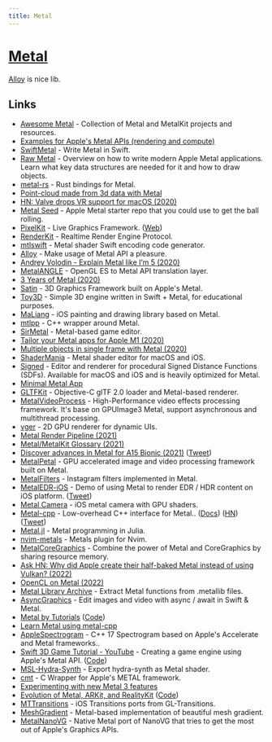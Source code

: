 ```yaml
---
title: Metal
---
```


# [Metal](https://developer.apple.com/metal/)

[Alloy](https://github.com/s1ddok/Alloy) is nice lib.

## Links

- [Awesome Metal](https://github.com/adamnemecek/awesome-metal) - Collection of Metal and MetalKit projects and resources.
- [Examples for Apple's Metal APIs (rendering and compute)](https://github.com/dehesa/Metal)
- [SwiftMetal](https://github.com/hexagons/SwiftMetal) - Write Metal in Swift.
- [Raw Metal](https://alain.xyz/blog/raw-metal) - Overview on how to write modern Apple Metal applications. Learn what key data structures are needed for it and how to draw objects.
- [metal-rs](https://github.com/gfx-rs/metal-rs) - Rust bindings for Metal.
- [Point-cloud made from 3d data with Metal](https://github.com/roberthein/Metal-Point-Cloud)
- [HN: Valve drops VR support for macOS (2020)](https://news.ycombinator.com/item?id=23047348)
- [Metal Seed](https://github.com/alaingalvan/metal-seed) - Apple Metal starter repo that you could use to get the ball rolling.
- [PixelKit](https://github.com/hexagons/pixelkit) - Live Graphics Framework. ([Web](http://pixelkit.net/))
- [RenderKit](https://github.com/hexagons/RenderKit) - Realtime Render Engine Protocol.
- [mtlswift](https://github.com/s1ddok/mtlswift) - Metal shader Swift encoding code generator.
- [Alloy](https://github.com/s1ddok/Alloy) - Make usage of Metal API a pleasure.
- [Andrey Volodin - Explain Metal like I’m 5 (2020)](https://www.youtube.com/watch?v=ebap8D1-GIY)
- [MetalANGLE](https://github.com/kakashidinho/metalangle) - OpenGL ES to Metal API translation layer.
- [3 Years of Metal (2020)](https://blog.roblox.com/2020/05/3-years-metal/)
- [Satin](https://github.com/Hi-Rez/Satin) - 3D Graphics Framework built on Apple's Metal.
- [Toy3D](https://github.com/markdaws/Toy3D) - Simple 3D engine written in Swift + Metal, for educational purposes.
- [MaLiang](https://github.com/Harley-xk/MaLiang) - iOS painting and drawing library based on Metal.
- [mtlpp](https://github.com/naleksiev/mtlpp) - C++ wrapper around Metal.
- [SirMetal](https://github.com/giordi91/SirMetal) - Metal-based game editor.
- [Tailor your Metal apps for Apple M1 (2020)](https://developer.apple.com/videos/play/tech-talks/10859)
- [Multiple objects in single frame with Metal (2020)](https://whackylabs.com/metal/2020/04/30/multiple-objects-single-frame-metal/)
- [ShaderMania](https://github.com/markusmoenig/ShaderMania) - Metal shader editor for macOS and iOS.
- [Signed](https://github.com/markusmoenig/Signed) - Editor and renderer for procedural Signed Distance Functions (SDFs). Available for macOS and iOS and is heavily optimized for Metal.
- [Minimal Metal App](https://github.com/ctreffs/metal-app)
- [GLTFKit](https://github.com/warrenm/GLTFKit) - Objective-C glTF 2.0 loader and Metal-based renderer.
- [MetalVideoProcess](https://github.com/wangrenzhu/MetalVideoProcess) - High-Performance video effects processing framework. It's base on GPUImage3 Metal, support asynchronous and multithread processing.
- [vger](https://github.com/audulus/vger) - 2D GPU renderer for dynamic UIs.
- [Metal Render Pipeline (2021)](http://ioloro.com/2021/02/12/metal-render-pipeline.html)
- [Metal/MetalKit Glossary (2021)](http://ioloro.com/2021/01/18/metalmetalkit-glossary.html)
- [Discover advances in Metal for A15 Bionic (2021)](https://developer.apple.com/videos/play/tech-talks/10876) ([Tweet](https://twitter.com/FlohOfWoe/status/1440273085328814090))
- [MetalPetal](https://github.com/MetalPetal/MetalPetal) - GPU accelerated image and video processing framework built on Metal.
- [MetalFilters](https://github.com/alexiscn/MetalFilters) - Instagram filters implemented in Metal.
- [MetalEDR-iOS](https://github.com/Naituw/MetalEDR-iOS) - Demo of using Metal to render EDR / HDR content on iOS platform. ([Tweet](https://twitter.com/ChristianSelig/status/1450214423612862464))
- [Metal Camera](https://github.com/gsurma/metal_camera) - iOS metal camera with GPU shaders.
- [Metal-cpp](https://github.com/bkaradzic/metal-cpp) - Low-overhead C++ interface for Metal.. ([Docs](https://developer.apple.com/metal/cpp/)) ([HN](https://news.ycombinator.com/item?id=29289761)) ([Tweet](https://twitter.com/gavkar/status/1511874338898599944))
- [Metal.jl](https://github.com/JuliaGPU/Metal.jl) - Metal programming in Julia.
- [nvim-metals](https://github.com/scalameta/nvim-metals) - Metals plugin for Nvim.
- [MetalCoreGraphics](https://github.com/s1ddok/MetalCoreGraphics) - Combine the power of Metal and CoreGraphics by sharing resource memory.
- [Ask HN: Why did Apple create their half-baked Metal instead of using Vulkan? (2022)](https://news.ycombinator.com/item?id=30755407)
- [OpenCL on Metal (2022)](https://threedots.ovh/blog/2022/03/opencl-on-metal-1-get_global_id/)
- [Metal Library Archive](https://github.com/YuAo/MetalLibraryArchive) - Extract Metal functions from .metallib files.
- [AsyncGraphics](https://github.com/heestand-xyz/AsyncGraphics) - Edit images and video with async / await in Swift & Metal.
- [Metal by Tutorials](https://www.raywenderlich.com/books/metal-by-tutorials) ([Code](https://github.com/raywenderlich/met-materials))
- [Learn Metal using metal-cpp](https://github.com/LeeTeng2001/metal-cpp-cmake)
- [AppleSpectrogram](https://github.com/techpro-studio/AppleSpectrogram) - C++ 17 Spectrogram based on Apple's Accelerate and Metal frameworks..
- [Swift 3D Game Tutorial - YouTube](https://www.youtube.com/playlist?list=PLEXt1-oJUa4BVgjZt9tK2MhV_DW7PVDsg) - Creating a game engine using Apple's Metal API. ([Code](https://github.com/twohyjr/Metal-Game-Engine-Tutorial))
- [MSL-Hydra-Synth](https://github.com/mizt/MSL-Hydra-Synth) - Export hydra-synth as Metal shader.
- [cmt](https://github.com/recp/cmt) - C Wrapper for Apple's METAL framework.
- [Experimenting with new Metal 3 features](https://github.com/ProjectKML/metal_3_example)
- [Evolution of Metal, ARKit, and RealityKit](https://twitter.com/AtarayoSD/status/1535588494759759872) ([Code](https://github.com/ynagatomo/evolution-Metal-ARKit-RealityKit-sheet))
- [MTTransitions](https://github.com/alexiscn/MTTransitions) - iOS Transitions ports from GL-Transitions.
- [MeshGradient](https://github.com/Nekitosss/MeshGradient) - Metal-based implementation of beautiful mesh gradient.
- [MetalNanoVG](https://github.com/ollix/MetalNanoVG) - Native Metal port of NanoVG that tries to get the most out of Apple's Graphics APIs.
